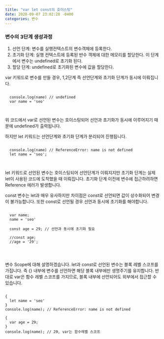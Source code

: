 ```yaml
---
title: "var let const의 호이스팅"
date: 2020-09-07 23:02:28 -0400
categories: 변수
---
```


<h3> 변수의 3단계 생성과정 </h3>
  
  1. 선언 단계: 변수를 실행컨텍스트의 변수객체에 등록한다.
  2. 초기화 단계: 실행 컨텍스트에 등록된 뱐수 객체에 대한 메모리를
     할당한다. 이 단계에서 변수는 undefined로 초기화 된다.
  3. 할당 단계: undefined로 초기화된 변수에 값을 할당한다.

var 키워드로 변수를 만들 경우, 1,2단계 즉 선언단계와 초기화 단계가
동시에 이뤄집니다.
<pre>
<code>
  console.log(name) // undefined
  var name = 'seo'
</pre>
</code>
위 코드에서 var로 선언된 변수는 호이스팅되어 선언과 초기화가 동시에
이루어지기 때문에 undefined가 출력됩니다.

하지만 let 키워드는 선언단계와 초기화 단계가 분리되어 진행됩니다.
<pre>
<code>
  console.log(name) // ReferenceError: name is not defined
  let name = 'seo';
</pre>
</code>
let 키워드로 선언된 변수는 호이스팅되어 선언단계가 이뤄지지만 초기화 단계는
실제 let이 사용된 코드에 도착했을 때 이뤄집니다. 초기화 단계 이전에 변수에
접근하려하면 Reference 에러가 발생합니다.

const 변수는 let과 매우 유사하지만 차이점은 const로 선언되면 값이 상수화되어
변경이 불가능합니다. 또한 const로 선언될 경우 선언과 동시에 초기화를 해야합니다.
<pre>
<code>
  var name;
  name = 'seo'
  
  const age = 29; // 선언과 동시에 초기화 필요
  
  //const age;
  //age = '29';
</pre>
</code>

변수 Scope에 대해 설명하겠습니다.
let과 const로 선언된 변수는 블록 레벨 스코프를 가집니다. 즉 {} 내부에 변수를
선언하면 해당 블록 내부에만 생명주기를 유지합니다. 반대로 var은 함수 레벨 스코프를
가지므로, 블록 내부에 선언되어도 외부에서 접근할 수 있습니다.
<pre>
<code>
{
  let name = 'seo'  
}
console.log(name); // ReferenceError: name is not defined

{
  var age = 29;
}
console.log(name); // 29, var는 함수레벨 스코프
</pre>
</code>
